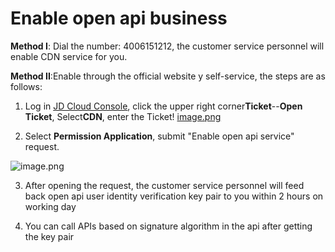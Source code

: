 # **Enable open api business**

**Method I**: Dial the number: 4006151212, the customer service personnel will enable CDN service for you.

**Method II**:Enable through the official website y self-service, the steps are as follows:

1. Log in [JD Cloud Console](https://uc.jdcloud.com/login?returnUrl=https%3A%2F%2Fconsole.jcloud.com%2F), click the upper right corner**Ticket**--**Open Ticket**, Select**CDN**, enter the Ticket! [image.png](https://img1.jcloudcs.com/cms/5d201353-26ce-44ee-b36f-3447cd41c4b120180117161308.png)

2. Select **Permission Application**, submit "Enable open api service" request.

![image.png](https://img1.jcloudcs.com/cms/a4f094a7-316a-45ac-9152-5e334003cebf20180117161125.png)

3. After opening the request, the customer service personnel will feed back open api user identity verification key pair to you within 2 hours on working day

4. You can call APIs based on signature algorithm in the api after getting the key pair